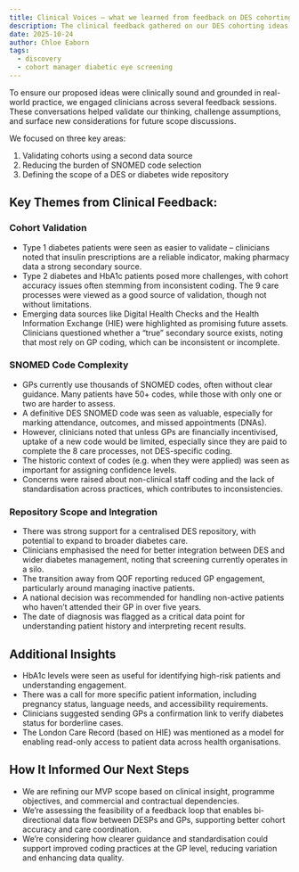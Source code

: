 ```yaml
---
title: Clinical Voices – what we learned from feedback on DES cohorting ideas  
description: The clinical feedback gathered on our DES cohorting ideas
date: 2025-10-24
author: Chloe Eaborn
tags:
  - discovery
  - cohort manager diabetic eye screening
---
```


To ensure our proposed ideas were clinically sound and grounded in real-world practice, we engaged clinicians across several feedback sessions. These conversations helped validate our thinking, challenge assumptions, and surface new considerations for future scope discussions. 

We focused on three key areas: 
1. Validating cohorts using a second data source 
2. Reducing the burden of SNOMED code selection 
3. Defining the scope of a DES or diabetes wide repository 

## Key Themes from Clinical Feedback:
### Cohort Validation 
- Type 1 diabetes patients were seen as easier to validate – clinicians noted that insulin prescriptions are a reliable indicator, making pharmacy data a strong secondary source. 
- Type 2 diabetes and HbA1c patients posed more challenges, with cohort accuracy issues often stemming from inconsistent coding. 
The 9 care processes were viewed as a good source of validation, though not without limitations. 
- Emerging data sources like Digital Health Checks and the Health Information Exchange (HIE) were highlighted as promising future assets. 
Clinicians questioned whether a “true” secondary source exists, noting that most rely on GP coding, which can be inconsistent or incomplete. 

### SNOMED Code Complexity 
-	GPs currently use thousands of SNOMED codes, often without clear guidance. Many patients have 50+ codes, while those with only one or two are harder to assess. 
- A definitive DES SNOMED code was seen as valuable, especially for marking attendance, outcomes, and missed appointments (DNAs). 
- However, clinicians noted that unless GPs are financially incentivised, uptake of a new code would be limited, especially since they are paid to complete the 8 care processes, not DES-specific coding. 
- The historic context of codes (e.g. when they were applied) was seen as important for assigning confidence levels. 
- Concerns were raised about non-clinical staff coding and the lack of standardisation across practices, which contributes to inconsistencies. 

### Repository Scope and Integration 
-	There was strong support for a centralised DES repository, with potential to expand to broader diabetes care. 
- Clinicians emphasised the need for better integration between DES and wider diabetes management, noting that screening currently operates in a silo. 
- The transition away from QOF reporting reduced GP engagement, particularly around managing inactive patients. 
- A national decision was recommended for handling non-active patients who haven’t attended their GP in over five years. 
- The date of diagnosis was flagged as a critical data point for understanding patient history and interpreting recent results. 

## Additional Insights 
- HbA1c levels were seen as useful for identifying high-risk patients and understanding engagement. 
- There was a call for more specific patient information, including pregnancy status, language needs, and accessibility requirements. 
- Clinicians suggested sending GPs a confirmation link to verify diabetes status for borderline cases. 
- The London Care Record (based on HIE) was mentioned as a model for enabling read-only access to patient data across health organisations. 

## How It Informed Our Next Steps 
- We are refining our MVP scope based on clinical insight, programme objectives, and commercial and contractual dependencies. 
- We’re assessing the feasibility of a feedback loop that enables bi-directional data flow between DESPs and GPs, supporting better cohort accuracy and care coordination. 
- We’re considering how clearer guidance and standardisation could support improved coding practices at the GP level, reducing variation and enhancing data quality. 